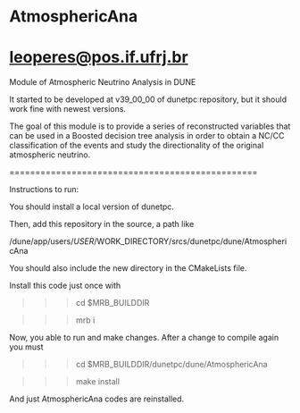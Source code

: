 # AtmosphericAna
leoperes@pos.if.ufrj.br
===============================================

Module of Atmospheric Neutrino Analysis in DUNE 

It started to be developed at v39_00_00 of dunetpc repository, but it should work fine with newest versions.

The goal of this module is to provide a series of reconstructed variables that can be used in a Boosted decision tree analysis in order to obtain a NC/CC classification of the events and study the directionality of the original atmospheric neutrino.

================================================

Instructions to run:

You should install a local version of dunetpc.

Then, add this repository in the source, a path like

/dune/app/users/$USER/$WORK_DIRECTORY/srcs/dunetpc/dune/AtmosphericAna

You should also include the new directory in the CMakeLists file.

Install this code just once with

>>> cd $MRB_BUILDDIR 

>>> mrb i

Now, you able to run and make changes.
After a change to compile again you must

>>> cd $MRB_BUILDDIR/dunetpc/dune/AtmosphericAna

>>> make install

And just AtmosphericAna codes are reinstalled.



